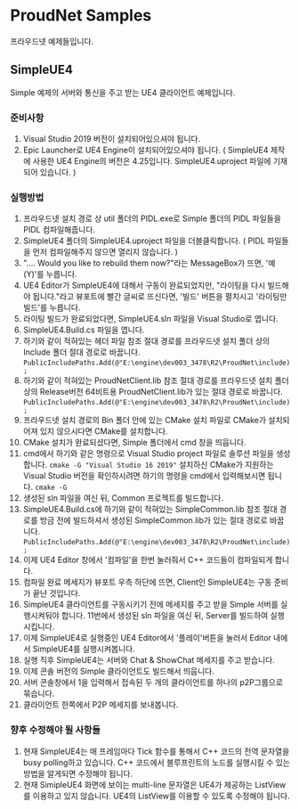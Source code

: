 # ProudNet Samples
프라우드넷 예제들입니다.

## SimpleUE4
Simple 예제의 서버와 통신을 주고 받는 UE4 클라이언트 예제입니다.

### 준비사항
1. Visual Studio 2019 버전이 설치되어있으셔야 됩니다.
2. Epic Launcher로 UE4 Engine이 설치되어있으셔야 됩니다. ( SimpleUE4 제작에 사용한 UE4 Engine의 버전은 4.25입니다. SimpleUE4.uproject 파일에 기재되어 있습니다. )

### 실행방법
1. 프라우드넷 설치 경로 상 util 폴더의 PIDL.exe로 Simple 폴더의 PIDL 파일들을 PIDL 컴파일해줍니다.
2. SimpleUE4 폴더의 SimpleUE4.uproject 파일을 더블클릭합니다. ( PIDL 파일들을 먼저 컴파일해주지 않으면 열리지 않습니다. )
3. ".... Would you like to rebuild them now?"라는 MessageBox가 뜨면, '예(Y)'를 누릅니다.
4. UE4 Editor가 SimpleUE4에 대해서 구동이 완료되었지만, "라이팅을 다시 빌드해야 됩니다."라고 뷰포트에 빨간 글씨로 뜨신다면, '빌드' 버튼을 펼치시고 '라이팅만 빌드'를 누릅니다.
5. 라이팅 빌드가 완료되었다면, SimpleUE4.sln 파일을 Visual Studio로 엽니다.
6. SimpleUE4.Build.cs 파일을 엽니다.
7. 하기와 같이 적혀있는 헤더 파일 참조 절대 경로를 프라우드넷 설치 폴더 상의 Include 폴더 절대 경로로 바꿉니다.
```PublicIncludePaths.Add(@"E:\engine\dev003_3478\R2\ProudNet\include);```
8. 하기와 같이 적혀있는 ProudNetClient.lib 참조 절대 경로를 프라우드넷 설치 폴더 상의 Release버전 64비트용 ProudNetClient.lib가 있는 절대 경로로 바꿉니다.
```PublicIncludePaths.Add(@"E:\engine\dev003_3478\R2\ProudNet\include);```
9. 프라우드넷 설치 경로의 Bin 폴더 안에 있는 CMake 설치 파일로 CMake가 설치되어져 있지 않으시다면 CMake를 설치합니다.
10. CMake 설치가 완료되셨다면, Simple 폴더에서 cmd 창을 띄웁니다.
11. cmd에서 하기와 같은 명령으로 Visual Studio project 파일로 솔루션 파일을 생성합니다.
```cmake -G "Visual Studio 16 2019"```
설치하신 CMake가 지원하는 Visual Studio 버전을 확인하시려면 하기의 명령을 cmd에서 입력해보시면 됩니다.
```cmake -G```
12. 생성된 sln 파일을 여신 뒤, Common 프로젝트를 빌드합니다.
13. SimpleUE4.Build.cs에 하기와 같이 적혀있는 SimpleCommon.lib 참조 절대 경로를 방금 전에 빌드하셔서 생성된 SimpleCommon.lib가 있는 절대 경로로 바꿉니다.
```PublicIncludePaths.Add(@"E:\engine\dev003_3478\R2\ProudNet\include);```
14. 이제 UE4 Editor 창에서 '컴파일'을 한번 눌러줘서 C++ 코드들이 컴파일되게 합니다.
15. 컴파일 완료 메세지가 뷰포트 우측 하단에 뜨면, Client인 SimpleUE4는 구동 준비가 끝난 것입니다.
16. SimpleUE4 클라이언트를 구동시키기 전에 메세지를 주고 받을 Simple 서버를 실행시켜둬야 합니다. 11번에서 생성된 sln 파일을 여신 뒤, Server를 빌드하여 실행시킵니다. 
17. 이제 SimpleUE4로 실행중인 UE4 Editor에서 '플레이'버튼을 눌러서 Editor 내에서 SimpleUE4를 실행시켜봅니다.
18. 실행 직후 SimpleUE4는 서버와 Chat & ShowChat 메세지를 주고 받습니다.
19. 이제 콘솔 버전의 Simple 클라이언트도 빌드해서 띄웁니다.
20. 서버 콘솔창에서 1을 입력해서 접속된 두 개의 클라이언트를 하나의 p2P그룹으로 묶습니다.
21. 클라이언트 한쪽에서 P2P 메세지를 보내봅니다.

### 향후 수정해야 될 사항들
1. 현재 SimpleUE4는 매 프레임마다 Tick 함수를 통해서 C++ 코드의 전역 문자열을 busy polling하고 있습니다. C++ 코드에서 블루프린트의 노드를 실행시킬 수 있는 방법을 알게되면 수정해야 됩니다.
2. 현재 SimipleUE4 화면에 보이는 multi-line 문자열은 UE4가 제공하는 ListView를 이용하고 있지 않습니다. UE4의 ListView를 이용할 수 있도록 수정해야 됩니다.

